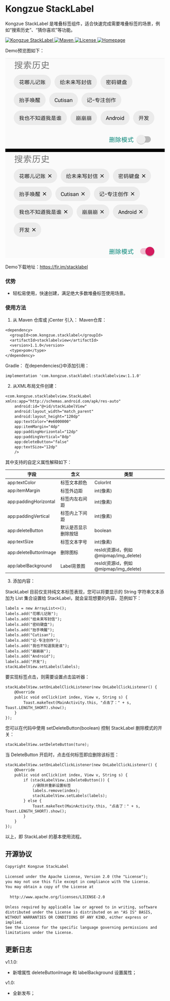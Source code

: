 # Kongzue StackLabel
Kongzue StackLabel 是堆叠标签组件，适合快速完成需要堆叠标签的场景，例如“搜索历史”、“猜你喜欢”等功能。

<a href="https://github.com/kongzue/StackLabel/">
<img src="https://img.shields.io/badge/StackLabel-1.1.0-green.svg" alt="Kongzue StackLabel">
</a>
<a href="https://bintray.com/myzchh/maven/StackLabel/1.1.0/link">
<img src="https://img.shields.io/badge/Maven-1.1.0-blue.svg" alt="Maven">
</a>
<a href="http://www.apache.org/licenses/LICENSE-2.0">
<img src="https://img.shields.io/badge/License-Apache%202.0-red.svg" alt="License">
</a>
<a href="http://www.kongzue.com">
<img src="https://img.shields.io/badge/Homepage-Kongzue.com-brightgreen.svg" alt="Homepage">
</a>

Demo预览图如下：

![StackLabel](https://github.com/kongzue/Res/raw/master/app/src/main/res/mipmap-xxxhdpi/stacklabel_demo.png)

Demo下载地址：https://fir.im/stacklabel

### 优势
- 轻松易使用，快速创建，满足绝大多数堆叠标签使用场景。

### 使用方法

1) 从 Maven 仓库或 jCenter 引入：
Maven仓库：
```
<dependency>
  <groupId>com.kongzue.stacklabel</groupId>
  <artifactId>stacklabelview</artifactId>
  <version>1.1.0</version>
  <type>pom</type>
</dependency>
```
Gradle：
在dependencies{}中添加引用：
```
implementation 'com.kongzue.stacklabel:stacklabelview:1.1.0'
```

2) 从XML布局文件创建：
```
<com.kongzue.stacklabelview.StackLabel xmlns:app="http://schemas.android.com/apk/res-auto"
    android:id="@+id/stackLabelView"
    android:layout_width="match_parent"
    android:layout_height="120dp"
    app:textColor="#e6000000"
    app:itemMargin="4dp"
    app:paddingHorizontal="12dp"
    app:paddingVertical="8dp"
    app:deleteButton="false"
    app:textSize="12dp"
    />
```

其中支持的自定义属性解释如下：

字段 | 含义 | 类型
---|---|---
app:textColor  | 标签文本颜色  | ColorInt
app:itemMargin  | 标签外边距  | int(像素)
app:paddingHorizontal  | 标签内左右间距  | int(像素)
app:paddingVertical  | 标签内上下间距  | int(像素)
app:deleteButton  | 默认是否显示删除按钮  | boolean
app:textSize  | 标签文本字号  | int(像素)
app:deleteButtonImage  | 删除图标  | resId(资源id，例如@mipmap/img_delete)
app:labelBackground  | Label背景图  | resId(资源id，例如@mipmap/img_delete)

3) 添加内容：

StackLabel 目前仅支持纯文本标签表现，您可以将要显示的 String 字符串文本添加为 List 集合设置给 StackLabel，就会呈现想要的内容，范例如下：
```
labels = new ArrayList<>();
labels.add("花哪儿记账");
labels.add("给未来写封信");
labels.add("密码键盘");
labels.add("抬手唤醒");
labels.add("Cutisan");
labels.add("记-专注创作");
labels.add("我也不知道我是谁");
labels.add("崩崩崩");
labels.add("Android");
labels.add("开发");
stackLabelView.setLabels(labels);
```

要实现标签点击，则需要设置点击监听器：
```
stackLabelView.setOnLabelClickListener(new OnLabelClickListener() {
    @Override
    public void onClick(int index, View v, String s) {
        Toast.makeText(MainActivity.this, "点击了：" + s, Toast.LENGTH_SHORT).show();
    }
});
```

您可以在代码中使用 setDeleteButton(boolean) 控制 StackLabel 删除模式的开关：
```
stackLabelView.setDeleteButton(ture);
```

当 DeleteButton 开启时，点击任何标签即应删除该标签：
```
stackLabelView.setOnLabelClickListener(new OnLabelClickListener() {
    @Override
    public void onClick(int index, View v, String s) {
        if (stackLabelView.isDeleteButton()) {
            //删除并重新设置标签
            labels.remove(index);
            stackLabelView.setLabels(labels);
        } else {
            Toast.makeText(MainActivity.this, "点击了：" + s, Toast.LENGTH_SHORT).show();
        }
    }
});
```

以上，即 StackLabel 的基本使用流程。

## 开源协议
```
Copyright Kongzue StackLabel

Licensed under the Apache License, Version 2.0 (the "License");
you may not use this file except in compliance with the License.
You may obtain a copy of the License at

  http://www.apache.org/licenses/LICENSE-2.0

Unless required by applicable law or agreed to in writing, software
distributed under the License is distributed on an "AS IS" BASIS,
WITHOUT WARRANTIES OR CONDITIONS OF ANY KIND, either express or implied.
See the License for the specific language governing permissions and
limitations under the License.
```

## 更新日志
v1.1.0:
- 新增属性 deleteButtonImage 和 labelBackground 设置属性；

v1.0:
- 全新发布；

